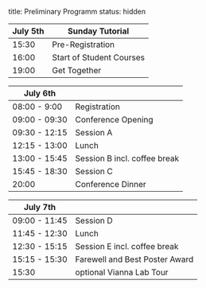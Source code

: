 title: Preliminary Programm
status: hidden

| July 5th           |  Sunday Tutorial                                |
|------------|----------------------------------|
|15:30 |Pre-Registration     |
|16:00   |Start of Student Courses      |
|19:00    |Get Together             |



|       July 6th     |                                 |
|------------|----------------------------------|
|08:00 - 9:00 |Registration      |
|09:00 - 09:30    |Conference Opening     |
|09:30 - 12:15   |Session A             |
|12:15 - 13:00    |Lunch            |
|13:00 - 15:45    |Session B incl. coffee break              |
|15:45 - 18:30  |Session C             |
|20:00   |Conference Dinner           |


|       July 7th     |                                 |
|------------|----------------------------------|
|09:00 - 11:45  |Session D     |
|11:45 - 12:30    |Lunch   |
|12:30 - 15:15   |Session E incl. coffee break            |
|15:15 - 15:30    |Farewell and Best Poster Award            |
|15:30        |optional Vianna Lab Tour|

<!--

Nebeneinander Ausklappen

<script type="text/javascript">

 function toggle_visibility(id) {
 var e = document.getElementById(id);
 if(e.style.display == 'block')
 e.style.display = 'none';
 else
 e.style.display = 'block';
 }
//
</script>

<a href="#" onclick="toggle_visibility('foo');">Click here to toggle visibility of element #foo</a>
<div id="foo">This is foo</div>



#July 5th
----
**15:30:** Pre-Registration   
**16:00-17:00:** Tutorial 1   
**17:00-18:00:** Tutorial 2  

**19:00- open end:** Get together in [Beer garden](/RouteDescription/)
**19:00:** Committee meeting



# July 6th
---
**8:00:** Registration and welcome coffee   
**9:00:** Opening of the conference      
**9:30-12:15:** Session A   
**9:30-10:15:** Tutorial A 

 [Speakers Name](/TutorialSpeakers/)

<a href="#" onclick="toggle_visibility('foo');">**10:15-11:15:** Short presentations: session A </a>

<div id="foo" markdown="1">

**10:15 - 10:18 | A.1 |** Name: "Titel"
**10:18 - 10:21 | A.2 |** Name: "Titel"
**10:21 - 10:24 | A.3 |** Name: "Titel"
**10:24 - 10:27 | A.4 |** Name: "Titel"
**10:27 - 10:30 | A.5 |** Name: "Titel"
**10:30 - 10:33 | A.6 |** Name: "Titel"
**10:33 - 10:36 | A.7 |** Name: "Titel"
**10:36 - 10:39 | A.8 |** Name: "Titel"
**10:39 - 10:42 | A.9 |** Name: "Titel"
**10:42 - 10:45 | A.10 |** Name: "Titel"
**10:45 - 10:48 | A.11 |** Name: "Titel"
**10:48 - 10:51 | A.12 |** Name: "Titel"
**10:51 - 10:54 | A.13 |** Name: "Titel"
**10:54 - 10:57 | A.14 |** Name: "Titel"
**10:57 - 11:00 | A.15 |** Name: "Titel"
**11:00 - 11:03 | A.16 |** Name: "Titel"
**11:03 - 11:06 | A.17 |** Name: "Titel"
**11:06 - 11:09 | A.18 |** Name: "Titel"
**11:09 - 11:12 | A.19 |** Name: "Titel"
**11:12 - 11:15 | A.20 |** Name: "Titel"

</div>

ausklappen Ende

**11:15-12:15:** Poster Session and Coffee break

**12:15-13:00** Lunch

**13:00-15:45** Session B: Title
**13:00-13:45:** Tutorial B: [Speakers Name](/TutorialSpeakers/)

**13:45-14:45:** Short Presentation: Session B

ausklappen

**13:45 - 13:48 | B.1 |** Name: "Titel"
**13:48 - 13:51 | B.2 |** Name: "Titel"
**13:51 - 13:54 | B.3 |** Name: "Titel"
**13:54 - 13:57 | B.4 |** Name: "Titel"
**13:57 - 14:00 | B.5 |** Name: "Titel"
**14:00 - 14:03 | B.6 |** Name: "Titel"
**14:03 - 14:06 | B.7 |** Name: "Titel"
**14:06 - 14:09 | B.8 |** Name: "Titel"
**14:09 - 14:12 | B.9 |** Name: "Titel"
**14:12 - 14:15 | B.10 |** Name: "Titel"
**14:15 - 14:18 | B.11 |** Name: "Titel"
**14:18 - 14:21 | B.12 |** Name: "Titel"
**14:21 - 14:24 | B.13 |** Name: "Titel"
**14:24 - 14:27 | B.14 |** Name: "Titel"
**14:27 - 14:30 | B.15 |** Name: "Titel"
**14:30 - 14:33 | B.16 |** Name: "Titel"
**14:33 - 14:36 | B.17 |** Name: "Titel"
**14:36 - 14:39 | B.18 |** Name: "Titel"
**14:39 - 14:42 | B.19 |** Name: "Titel"
**14:42 - 14:45 | B.20 |** Name: "Titel"

ausklappen Ende

**14:45-15:45:** Poster and coffee break

**15:45-18:30** Session C: Title
**15:45-16:30:** Tutorial C: [Speakers Name](/TutorialSpeakers/)
**16:30-17:30:** Short Presentations: Session C

ausklappen

**16:30 - 16:33 | C.1 |** Name: "Titel"
**16:33 - 16:36 | C.2 |** Name: "Titel"
**16:36 - 16:39 | C.3 |** Name: "Titel"
**16:39 - 16:42 | C.4 |** Name: "Titel"
**16:42 - 16:45 | C.5 |** Name: "Titel"
**16:45 - 16:48 | C.6 |** Name: "Titel"
**16:48 - 16:51 | C.7 |** Name: "Titel"
**16:51 - 16:54 | C.8 |** Name: "Titel"
**16:54 - 16:57 | C.9 |** Name: "Titel"
**16:57 - 17:00 | C.10 |** Name: "Titel"
**17:00 - 17:03 | C.11 |** Name: "Titel"
**17:03 - 17:06 | C.12 |** Name: "Titel"
**17:06 - 17:09 | C.13 |** Name: "Titel"
**17:09 - 17:12 | C.14 |** Name: "Titel"
**17:12 - 17:15 | C.15 |** Name: "Titel"
**17:15 - 17:18 | C.16 |** Name: "Titel"
**17:18 - 17:21 | C.17 |** Name: "Titel"
**17:21 - 17:24 | C.18 |** Name: "Titel"
**17:24 - 17:27 | C.19 |** Name: "Titel"
**17:27 - 17:30 | C.20 |** Name: "Titel"

ausklappen Ende

**17:30-18:30:** Poster Session
**20:00:** [Conference Dinner](/RouteDescription/)

# July 7th
---
**9:00-11:45** Session D: Title
**9:00-9:45:** Tutorial D: [Speakers Name](/TutorialSpeakers/)

**9:45-10:45:** Short presentations: session D

ausklappen

**09:45 - 09:48 | D.1 |** Name: "Titel"
**09:48 - 09:51 | D.2 |** Name: "Titel"
**09:51 - 09:54 | D.3 |** Name: "Titel"
**09:54 - 09:57 | D.4 |** Name: "Titel"
**09:57 - 10:00 | D.5 |** Name: "Titel"
**10:00 - 10:03 | D.6 |** Name: "Titel"
**10:03 - 10:06 | D.7 |** Name: "Titel"
**10:06 - 10:09 | D.8 |** Name: "Titel"
**10:09 - 10:12 | D.9 |** Name: "Titel"
**10:12 - 10:15 | D.10 |** Name: "Titel"
**10:15 - 10:18 | D.11 |** Name: "Titel"
**10:18 - 10:21 | D.12 |** Name: "Titel"
**10:21 - 10:24 | D.13 |** Name: "Titel"
**10:24 - 10:27 | D.14 |** Name: "Titel"
**10:27 - 10:30 | D.15 |** Name: "Titel"
**10:30 - 10:33 | D.16 |** Name: "Titel"
**10:33 - 10:36 | D.17 |** Name: "Titel"
**10:36 - 10:39 | D.18 |** Name: "Titel"
**10:39 - 10:42 | D.19 |** Name: "Titel"
**10:42 - 10:45 | D.20 |** Name: "Titel"

ausklappen Ende

**10:45-11:45:** Poster Session D and Coffee break

**11:45-12:30** Lunch

**12:30-15:30** Session E: Title
**12:30-13:15:** Tutorial E: [Speakers Name](/TutorialSpeakers/)

**13:15-14:15:** Short Presentation: session E

ausklappen

**13:15 - 13:18 | E.1 |** Name: "Titel"
**13:18 - 13:21 | E.2 |** Name: "Titel"
**13:21 - 13:24 | E.3 |** Name: "Titel"
**13:24 - 13:27 | E.4 |** Name: "Titel"
**13:27 - 13:30 | E.5 |** Name: "Titel"
**13:30 - 13:33 | E.6 |** Name: "Titel"
**13:33 - 13:36 | E.7 |** Name: "Titel"
**13:36 - 13:39 | E.8 |** Name: "Titel"
**13:39 - 13:42 | E.9 |** Name: "Titel"
**13:42 - 13:45 | E.10 |** Name: "Titel"
**13:45 - 13:48 | E.11 |** Name: "Titel"
**13:48 - 13:51 | E.12 |** Name: "Titel"
**13:51 - 13:54 | E.13 |** Name: "Titel"
**13:54 - 13:57 | E.14 |** Name: "Titel"
**13:57 - 14:00 | E.15 |** Name: "Titel"
**14:00 - 14:03 | E.16 |** Name: "Titel"
**14:03 - 14:06 | E.17 |** Name: "Titel"
**14:06 - 14:09 | E.18 |** Name: "Titel"
**14:09 - 14:12 | E.19 |** Name: "Titel"
**14:12 - 14:15 | E.20 |** Name: "Titel"

ausklappen Ende

**14:15-15:15:** Poster session E and coffee break
**15:15-15:30:** Farewell and best poster award
**15:30-16:00:** optional VIANNA Lab Tour



[Download](/EnFI/conferenceprogramm.pdf) Conference Programm
-->
